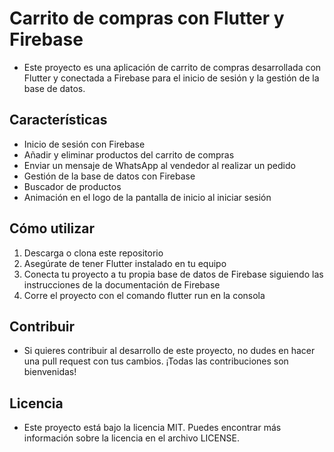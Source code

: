 # Carrito de compras con Flutter y Firebase
- Este proyecto es una aplicación de carrito de compras desarrollada con Flutter y conectada a Firebase para el inicio de sesión y la gestión de la base de datos.

## Características
- Inicio de sesión con Firebase
- Añadir y eliminar productos del carrito de compras
- Enviar un mensaje de WhatsApp al vendedor al realizar un pedido
- Gestión de la base de datos con Firebase
- Buscador de productos
- Animación en el logo de la pantalla de inicio al iniciar sesión

## Cómo utilizar
1. Descarga o clona este repositorio
2. Asegúrate de tener Flutter instalado en tu equipo
3. Conecta tu proyecto a tu propia base de datos de Firebase siguiendo las instrucciones de la documentación de Firebase
4. Corre el proyecto con el comando flutter run en la consola


## Contribuir
- Si quieres contribuir al desarrollo de este proyecto, no dudes en hacer una pull request con tus cambios. ¡Todas las contribuciones son bienvenidas!


## Licencia
- Este proyecto está bajo la licencia MIT. Puedes encontrar más información sobre la licencia en el archivo LICENSE.
